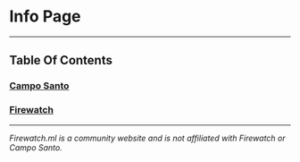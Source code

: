 # Info Page 

---

## Table Of Contents

### [Campo Santo](/info/camposanto)

### [Firewatch](/info/Firewatch)

---

*Firewatch.ml is a community website and is not affiliated with Firewatch or Campo Santo.*
